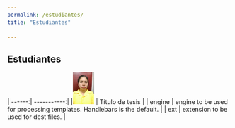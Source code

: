```yaml
---
permalink: /estudiantes/
title: "Estudiantes"

---
```


## Estudiantes

| ------:| -----------:|
|<img src="img-20181115-wa0002.jpg" width="48"> | Título de tesis |
| engine | engine to be used for processing templates. Handlebars is the default. |
| ext    | extension to be used for dest files. |



